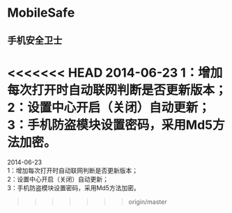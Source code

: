 MobileSafe
==========

手机安全卫士
---------------
<<<<<<< HEAD
2014-06-23
1：增加每次打开时自动联网判断是否更新版本；
2：设置中心开启（关闭）自动更新；
3：手机防盗模块设置密码，采用Md5方法加密。
=======
2014-06-23</br>
1：增加每次打开时自动联网判断是否更新版本；</br>
2：设置中心开启（关闭）自动更新；</br>
3：手机防盗模块设置密码，采用Md5方法加密。</br>
>>>>>>> origin/master

